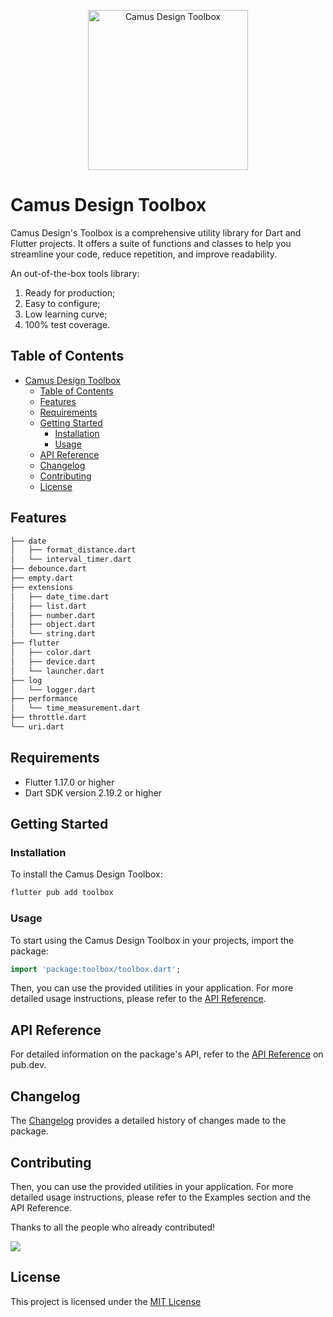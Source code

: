 <p align="center">
  <a href="https://github.com/camus-design/toolbox">
    <img src="https://github.com/camus-design/toolbox/assets/1112181/5716e25b-df47-48fc-918a-0e27b5d5836a" width="256" alt="Camus Design Toolbox" />
  </a>
</p>

# Camus Design Toolbox

Camus Design's Toolbox is a comprehensive utility library for Dart and Flutter projects.
It offers a suite of functions and classes to help you streamline your code, reduce repetition, and improve readability.

An out-of-the-box tools library:

1. Ready for production;
2. Easy to configure;
3. Low learning curve;
4. 100% test coverage.

## Table of Contents

- [Camus Design Toolbox](#camus-design-toolbox)
  - [Table of Contents](#table-of-contents)
  - [Features](#features)
  - [Requirements](#requirements)
  - [Getting Started](#getting-started)
    - [Installation](#installation)
    - [Usage](#usage)
  - [API Reference](#api-reference)
  - [Changelog](#changelog)
  - [Contributing](#contributing)
  - [License](#license)

## Features

```bash
├── date
│   ├── format_distance.dart
│   └── interval_timer.dart
├── debounce.dart
├── empty.dart
├── extensions
│   ├── date_time.dart
│   ├── list.dart
│   ├── number.dart
│   ├── object.dart
│   └── string.dart
├── flutter
│   ├── color.dart
│   ├── device.dart
│   └── launcher.dart
├── log
│   └── logger.dart
├── performance
│   └── time_measurement.dart
├── throttle.dart
└── uri.dart
```

## Requirements

- Flutter 1.17.0 or higher
- Dart SDK version 2.19.2 or higher

## Getting Started

### Installation

To install the Camus Design Toolbox:

```bash
flutter pub add toolbox
```

### Usage

To start using the Camus Design Toolbox in your projects, import the package:

```dart
import 'package:toolbox/toolbox.dart';
```

Then, you can use the provided utilities in your application. For more detailed usage instructions, please refer to the [API Reference](https://pub.dev/documentation/toolbox/latest/).

## API Reference

For detailed information on the package's API, refer to the [API Reference](https://pub.dev/documentation/toolbox/latest/) on pub.dev.

## Changelog

The [Changelog](./CHANGELOG.md) provides a detailed history of changes made to the package.

## Contributing

Then, you can use the provided utilities in your application. For more detailed usage instructions, please refer to the Examples section and the API Reference.

Thanks to all the people who already contributed!

<a href="https://github.com/camus-design/toolbox/graphs/contributors">
  <img src="https://contrib.rocks/image?repo=camus-design/toolbox" />
</a>

## License

This project is licensed under the [MIT License](https://opensource.org/licenses/MIT)
